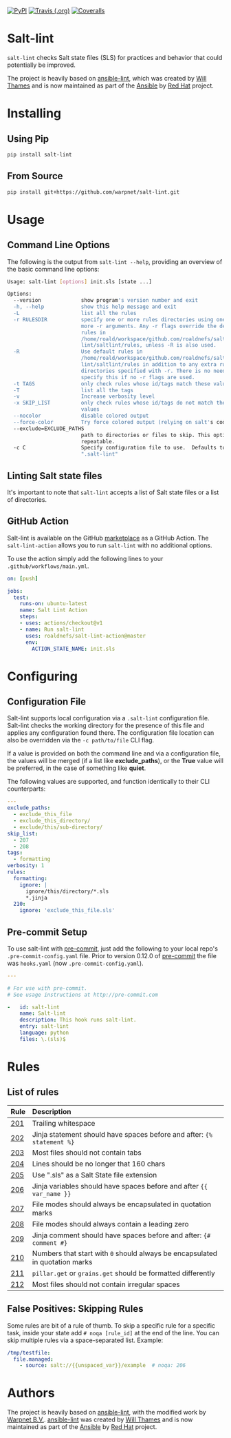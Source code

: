 [![PyPI](https://img.shields.io/pypi/v/salt-lint.svg?style=for-the-badge)](https://pypi.org/project/salt-lint)
[![Travis (.org)](https://img.shields.io/travis/warpnet/salt-lint/master.svg?style=for-the-badge)](https://travis-ci.org/warpnet/salt-lint)
[![Coveralls](https://img.shields.io/coveralls/github/warpnet/salt-lint/master.svg?style=for-the-badge)](https://coveralls.io/github/warpnet/salt-lint)

# Salt-lint

`salt-lint` checks Salt state files (SLS) for practices and behavior that could potentially be improved.

The project is heavily based on [ansible-lint](https://github.com/ansible/ansible-lint), which was created by [Will Thames](https://github.com/willthames) and is now maintained as part of the [Ansible](https://www.ansible.com/) by [Red Hat](https://www.redhat.com) project.

# Installing

## Using Pip

```bash
pip install salt-lint
```

## From Source

```bash
pip install git+https://github.com/warpnet/salt-lint.git
```

# Usage

## Command Line Options

The following is the output from `salt-lint --help`, providing an overview of the basic command line options:

```bash
Usage: salt-lint [options] init.sls [state ...]

Options:
  --version             show program's version number and exit
  -h, --help            show this help message and exit
  -L                    list all the rules
  -r RULESDIR           specify one or more rules directories using one or
                        more -r arguments. Any -r flags override the default
                        rules in
                        /home/roald/workspace/github.com/roaldnefs/salt-
                        lint/saltlint/rules, unless -R is also used.
  -R                    Use default rules in
                        /home/roald/workspace/github.com/roaldnefs/salt-
                        lint/saltlint/rules in addition to any extra rules
                        directories specified with -r. There is no need to
                        specify this if no -r flags are used.
  -t TAGS               only check rules whose id/tags match these values
  -T                    list all the tags
  -v                    Increase verbosity level
  -x SKIP_LIST          only check rules whose id/tags do not match these
                        values
  --nocolor             disable colored output
  --force-color         Try force colored output (relying on salt's code)
  --exclude=EXCLUDE_PATHS
                        path to directories or files to skip. This option is
                        repeatable.
  -c C                  Specify configuration file to use.  Defaults to
                        ".salt-lint"
```

## Linting Salt state files

It's important to note that `salt-lint` accepts a list of Salt state files or a list of directories.

## GitHub Action

Salt-lint is available on the GitHub [marketplace](https://github.com/marketplace/actions/salt-lint) as a GitHub Action. The `salt-lint-action` allows you to run ``salt-lint`` with no additional options.

To use the action simply add the following lines to your `.github/workflows/main.yml`.

```yaml
on: [push]

jobs:
  test:
    runs-on: ubuntu-latest
    name: Salt Lint Action
    steps:
    - uses: actions/checkout@v1
    - name: Run salt-lint
      uses: roaldnefs/salt-lint-action@master
      env:
        ACTION_STATE_NAME: init.sls
```

# Configuring

## Configuration File

Salt-lint supports local configuration via a `.salt-lint` configuration file. Salt-lint checks the working directory for the presence of this file and applies any configuration found there. The configuration file location can also be overridden via the `-c path/to/file` CLI flag.

If a value is provided on both the command line and via a configuration file, the values will be merged (if a list like **exclude_paths**), or the **True** value will be preferred, in the case of something like **quiet**.

The following values are supported, and function identically to their CLI counterparts:

```yaml
---
exclude_paths:
  - exclude_this_file
  - exclude_this_directory/
  - exclude/this/sub-directory/
skip_list:
  - 207
  - 208
tags:
  - formatting
verbosity: 1
rules:
  formatting:
    ignore: |
      ignore/this/directory/*.sls
      *.jinja
  210:
    ignore: 'exclude_this_file.sls'
```

## Pre-commit Setup

To use salt-lint with [pre-commit](https://pre-commit.com),  just add the following to your local repo's `.pre-commit-config.yaml` file. Prior to version 0.12.0 of [pre-commit](https://pre-commit.com) the file was `hooks.yaml` (now `.pre-commit-config.yaml`).

```yaml
---

# For use with pre-commit.
# See usage instructions at http://pre-commit.com

-   id: salt-lint
    name: Salt-lint
    description: This hook runs salt-lint.
    entry: salt-lint
    language: python
    files: \.(sls)$
```

# Rules


## List of rules

| Rule                                                 | Description                                                                  |
|:-----------------------------------------------------|:-----------------------------------------------------------------------------|
| [201](https://github.com/warpnet/salt-lint/wiki/201) | Trailing whitespace                                                          |
| [202](https://github.com/warpnet/salt-lint/wiki/202) | Jinja statement should have spaces before and after: `{% statement %}`       |
| [203](https://github.com/warpnet/salt-lint/wiki/203) | Most files should not contain tabs                                           |
| [204](https://github.com/warpnet/salt-lint/wiki/204) | Lines should be no longer that 160 chars                                     |
| [205](https://github.com/warpnet/salt-lint/wiki/205) | Use ".sls" as a Salt State file extension                                    |
| [206](https://github.com/warpnet/salt-lint/wiki/206) | Jinja variables should have spaces before and after `{{ var_name }}`         |
| [207](https://github.com/warpnet/salt-lint/wiki/207) | File modes should always be encapsulated in quotation marks                  |
| [208](https://github.com/warpnet/salt-lint/wiki/208) | File modes should always contain a leading zero                              |
| [209](https://github.com/warpnet/salt-lint/wiki/209) | Jinja comment should have spaces before and after: `{# comment #}`           |
| [210](https://github.com/warpnet/salt-lint/wiki/210) | Numbers that start with `0` should always be encapsulated in quotation marks | 
| [211](https://github.com/warpnet/salt-lint/wiki/211) | `pillar.get` or `grains.get` should be formatted differently                 |
| [212](https://github.com/warpnet/salt-lint/wiki/212) | Most files should not contain irregular spaces                               |


## False Positives: Skipping Rules

Some rules are bit of a rule of thumb. To skip a specific rule for a specific task, inside your state add `# noqa [rule_id]` at the end of the line. You can skip multiple rules via a space-separated list. Example:

```yaml
/tmp/testfile:
  file.managed:
    - source: salt://{{unspaced_var}}/example  # noqa: 206
```

# Authors

The project is heavily based on [ansible-lint](https://github.com/ansible/ansible-lint), with the modified work by [Warpnet B.V.](https://github.com/warpnet).  [ansible-lint](https://github.com/ansible/ansible-lint) was created by [Will Thames](https://github.com/willthames) and is now maintained as part of the [Ansible](https://www.ansible.com/) by [Red Hat](https://www.redhat.com) project.
